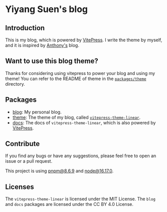 # Yiyang Suen's blog

## Introduction

This is my blog, which is powered by [VitePress](https://vitepress.vuejs.org/). I write the theme by myself, and it is inspired by [Anthony's](https://antfu.me) blog.

## Want to use this blog theme?

Thanks for considering using vitepress to power your blog and using my theme! You can refer to the README of theme in the [`packages/theme`](https://github.com/yysuen/blog/tree/main/packages/theme) directory.

## Packages

- [blog](https://github.com/yysuen/blog/tree/main/packages/blog): My personal blog.
- [theme](https://github.com/yysuen/blog/tree/main/packages/theme): The theme of my blog, called [`vitepress-theme-linear`](https://npmjs.org/vitepress-theme-linear).
- [docs](https://github.com/yysuen/blog/tree/main/packages/docs): The docs of `vitepress-theme-linear`, which is also powered by [VitePress](https://vitepress.vuejs.org/).

## Contribute

If you find any bugs or have any suggestions, please feel free to open an issue or a pull request.

This project is using pnpm@8.6.9 and node@16.17.0.

## Licenses

The `vitepress-theme-linear` is licensed under the MIT License. The `blog` and `docs` packages are licensed under the CC BY 4.0 License.

